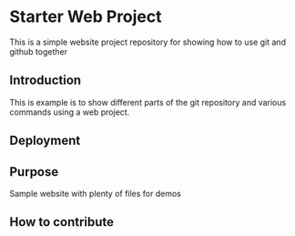 # Starter Web Project

This is a simple website project repository for showing how to use git and github together


## Introduction

This is example is to show different parts of the git repository and various commands using a web project.

## Deployment

## Purpose

Sample website with plenty of files for demos

## How to contribute